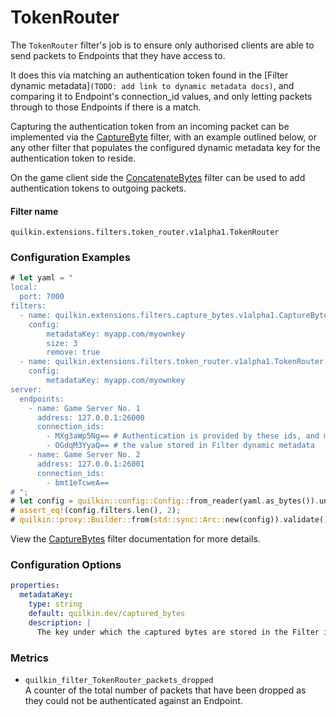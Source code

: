 # TokenRouter

The `TokenRouter` filter's job is to ensure only authorised clients are able to send packets to Endpoints that
they have access to.

It does this via matching an authentication token found in the
[Filter dynamic metadata]`(TODO: add link to dynamic metadata docs)`, and comparing it to Endpoint's connection_id
values, and only letting packets through to those Endpoints if there is a match.

Capturing the authentication token from an incoming packet can be implemented via the [CaptureByte](./capture_bytes.md)
filter, with an example outlined below, or any other filter that populates the configured dynamic metadata key for the
authentication token to reside.

On the game client side the [ConcatenateBytes](./concatenate_bytes.md) filter can be used to add authentication tokens
to outgoing packets.

#### Filter name
```text
quilkin.extensions.filters.token_router.v1alpha1.TokenRouter
```

### Configuration Examples
```rust
# let yaml = "
local:
  port: 7000
filters:
  - name: quilkin.extensions.filters.capture_bytes.v1alpha1.CaptureBytes # This filter is often used in conjunction to capture the authentication token
    config:
        metadataKey: myapp.com/myownkey
        size: 3
        remove: true  
  - name: quilkin.extensions.filters.token_router.v1alpha1.TokenRouter
    config:
        metadataKey: myapp.com/myownkey
server:
  endpoints: 
    - name: Game Server No. 1
      address: 127.0.0.1:26000
      connection_ids:
        - MXg3aWp5Ng== # Authentication is provided by these ids, and matched against 
        - OGdqM3YyaQ== # the value stored in Filter dynamic metadata
    - name: Game Server No. 2
      address: 127.0.0.1:26001
      connection_ids:
        - bmt1eTcweA==
# ";
# let config = quilkin::config::Config::from_reader(yaml.as_bytes()).unwrap();
# assert_eq!(config.filters.len(), 2);
# quilkin::proxy::Builder::from(std::sync::Arc::new(config)).validate().unwrap();
```

View the [CaptureBytes](./capture_bytes.md) filter documentation for more details.

### Configuration Options

```yaml
properties:
  metadataKey:
    type: string
    default: quilkin.dev/captured_bytes
    description: | 
      The key under which the captured bytes are stored in the Filter invocation values.
```

### Metrics

* `quilkin_filter_TokenRouter_packets_dropped`  
  A counter of the total number of packets that have been dropped as they could not be authenticated against an
  Endpoint.
